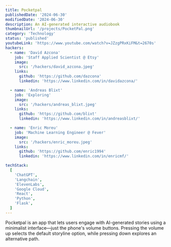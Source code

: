 ```yaml
---
title: Pocketpal
publishedDate: '2024-06-30'
modifiedDate: '2024-06-30'
description: An AI-generated interactive audiobook
thumbnailUrl: '/projects/PocketPal.png'
category: 'Technology'
status: 'published'
youtubeLink: 'https://www.youtube.com/watch?v=JZzgPRxKiFM&t=2670s'
hackers:
  - name: 'David Azcona'
    job: 'Staff Applied Scientist @ Etsy'
    image:
      src: '/hackers/david_azcona.jpeg'
    links:
      github: 'https://github.com/dazcona'
      linkedin: 'https://www.linkedin.com/in/davidazcona/'

  - name: 'Andreas Blixt'
    job: 'Exploring'
    image:
      src: '/hackers/andreas_blixt.jpeg'
    links:
      github: 'https://github.com/blixt'
      linkedin: 'https://www.linkedin.com/in/andreasblixt/'

  - name: 'Enric Moreu'
    job: 'Machine Learning Engineer @ Fever'
    image:
      src: '/hackers/enric_moreu.jpeg'
    links:
      github: 'https://github.com/enric1994'
      linkedin: 'https://www.linkedin.com/in/enricmf/'

techStack:
  [
    'ChatGPT',
    'Langchain',
    'ElevenLabs',
    'Google Cloud',
    'React',
    'Python',
    'Flask',
  ]
---
```


Pocketpal is an app that lets users engage with AI-generated stories using a minimalist interface—just the phone's volume buttons. Pressing the volume up selects the default storyline option, while pressing down explores an alternative path.

<YouTube id="JZzgPRxKiFM" timestamp="2670" thumbnail="/projects/PocketPal.png"/>

